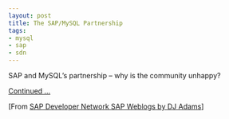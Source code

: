 ```yaml
---
layout: post
title: The SAP/MySQL Partnership
tags:
- mysql
- sap
- sdn
---
```



SAP and MySQL’s partnership – why is the community unhappy?

[Continued …](http://weblogs.sdn.sap.com/pub/wlg/27)

[From [SAP Developer Network SAP Weblogs by DJ Adams](https://www.sdn.sap.com/irj/scn/weblogs?blog=/pub/u/251850060)]


